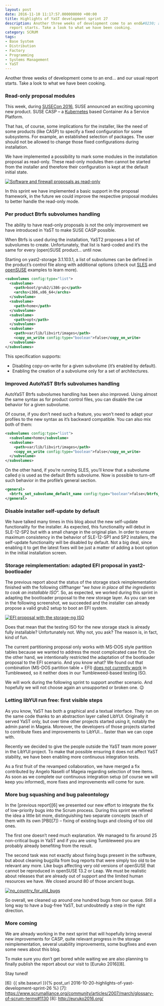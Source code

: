 ```yaml
---
layout: post
date: 2016-11-10 11:17:57.000000000 +00:00
title: Highlights of YaST development sprint 27
description: Another three weeks of development come to an end&#8230; and our usual
  report starts. Take a look to what we have been cooking.
category: SCRUM
tags:
- Base System
- Distribution
- Factory
- Programming
- Systems Management
- YaST
---
```


Another three weeks of development come to an end… and our usual report
starts. Take a look to what we have been cooking.

### Read-only proposal modules

This week, during [SUSECon 2016][1], SUSE announced an exciting upcoming
new product. SUSE CASP – a [Kubernetes][2] based Container As a Service
Platform.

That has, of course, some implications for the installer, like the need
of some products (like CASP) to specify a fixed configuration for some
subsystems. For example, an established selection of packages. The user
should not be allowed to change those fixed configurations during
installation.

We have implemented a possibility to mark some modules in the
installation proposal as read-only. These read-only modules then cannot
be started from the installer and therefore their configuration is kept
at the default initial state.

[![Software and firewall proposals as
read-only](../../../../../assets/images/blog/2016-11-10/readonly-300x225.png)](../../../../../assets/images/blog/2016-11-10/readonly.png)

In this sprint we have implemented a basic support in the proposal
framework, in the future we could improve the respective proposal
modules to better handle the read-only mode.

### Per product Btrfs subvolumes handling

The ability to have read-only proposals is not the only improvement we
have introduced in YaST to make SUSE CASP possible.

When Btrfs is used during the installation, YaST2 proposes a list of
subvolumes to create. Unfortunately, that list is hard-coded and it’s
the same for every (open)SUSE product… until now.

Starting on yast2-storage 3.1.103.1, a list of subvolumes can be defined
in the product’s control file along with additional options (check out
[SLES][3] and [openSUSE][4] examples to learn more).

```xml
<subvolumes config:type="list">
  <subvolume>
    <path>boot/grub2/i386-pc</path>
    <archs>i386,x86_64</archs>
  </subvolume>
  <subvolume>
    <path>home</path>
  </subvolume>
  <subvolume>
    <path>opt</path>
  </subvolume>
  <subvolume>
    <path>var/lib/libvirt/images</path>
    <copy_on_write config:type="boolean">false</copy_on_write>
  </subvolume>
</subvolumes>
```

This specification supports:

* Disabling copy-on-write for a given subvolume (it’s enabled by
  default).
* Enabling the creation of a subvolume only for a set of architectures.

### Improved AutoYaST Btrfs subvolumes handling

AutoYaST Btrfs subvolumes handling has been also improved. Using almost
the same syntax as for product control files, you can disable the `CoW`
behavior for a given subvolume.

Of course, if you don’t need such a feature, you won’t need to adapt
your profiles to the new syntax as it’s backward compatible. You can
also mix both of them:

```xml
<subvolumes config:type="list">
  <subvolume>home</subvolume>
  <subvolume>
    <path>var/lib/libvirt/images</path>
    <copy_on_write config:type="boolean">false</copy_on_write>
  </subvolume>
</subvolumes>
```

On the other hand, if you’re running SLES, you’ll know that a subvolume
called `@` is used as the default Btrfs subvolume. Now is possible to
turn-off such behavior in the profile’s general section.

```xml
<general>
  <btrfs_set_subvolume_default_name config:type="boolean">false</btrfs_set_subvolume_default_name>
</general>
```

### Disable installer self-update by default

We have talked many times in this blog about the new self-update
functionality for the installer. As expected, this functionality will
debut in SLE-12-SP2 but with a small change in the original plan. In
order to ensure maximum consistency in the behavior of SLE-12-SP1 and
SP2 installers, the self-update functionality will be disabled by
default. Not a big deal, since enabling it to get the latest fixes will
be just a matter of adding a boot option in the initial installation
screen.

### Storage reimplementation: adapted EFI proposal in yast2-bootloader

The previous report about the status of the storage stack
reimplementation finished with the following cliffhanger “*we have in
place all the ingredients to cook an installable ISO*“. So, as expected,
we worked during this sprint in adapting the bootloader proposal to the
new storage layer. As you can see in the following screenshot, we
succeeded and the installer can already propose a valid grub2 setup to
boot an EFI system.

[![EFI proposal with the storage-ng
ISO](../../../../../assets/images/blog/2016-11-10/grub2efi-300x225.png)](../../../../../assets/images/blog/2016-11-10/grub2efi.png)

Does that mean that the testing ISO for the new storage stack is already
fully installable? Unfortunately not. Why not, you ask? The reason is,
in fact, kind of fun.

The current partitioning proposal only works with MS-DOS style partition
tables because we wanted to address the most complicated case first. On
the other hand, we intentionally restricted the adaptation of the
bootloader proposal to the EFI scenario. And you know what? We found out
that combination (MS-DOS partition table + EFI) [does not currently
work][5] in Tumbleweed, so it neither does in our Tumbleweed-based
testing ISO.

We will work during the following sprint to support another scenario.
And hopefully we will not choose again an unsupported or broken one.
:wink:

### Letting libYUI run free: first visible steps

As you know, YaST has both a graphical and a textual interface. They run
on the same code thanks to an abstraction layer called LibYUI.
Originally it served YaST only, but over time other projects started
using it, notably the admin panel in Mageia. Moreover, the developers of
those projects started to contribute fixes and improvements to LibYUI…
faster than we can cope with.

Recently we decided to give the people outside the YaST team more power
in the LibYUI project. To make that possible ensuring it does not affect
YaST stability, we have been enabling more continuous integration tests.

As a first fruit of the revamped collaboration, we have merged a fix
contributed by Angelo Naselli of Mageia regarding selection of tree
items. As soon as we complete our continuous integration setup (of
course we will keep you informed), more fixes and improvements will come
for sure.

### More bug squashing and bug paleontology

In the [previous report][6] we presented our new effort to integrate the
fix of low-priority bugs into the Scrum process. During this sprint we
refined the idea a little bit more, distinguishing two separate concepts
(each of them with its own [PBI][7]) – fixing of existing bugs and
closing of too old ones.

The first one doesn’t need much explanation. We managed to fix around 25
non-critical bugs in YaST and if you are using Tumbleweed you are
probably already benefiting from the result.

The second task was not exactly about fixing bugs present in the
software, but about cleaning bugzilla from bug reports that were simply
too old to be relevant any more. Like bugs affecting very old versions
of openSUSE that cannot be reproduced in openSUSE 13.2 or Leap. We must
be realistic about releases that are already out of support and the
limited human resources we have. We closed around 80 of those ancient
bugs.

[![no\_country\_for\_old\_bugs](../../../../../assets/images/blog/2016-11-10/no_country_for_old_bugs-300x169.jpg)](../../../../../assets/images/blog/2016-11-10/no_country_for_old_bugs.jpg)

So overall, we cleaned up around one hundred bugs from our queue. Still
a long way to have a bug-free YaST, but undoubtedly a step in the right
direction.

### More coming

We are already working in the next sprint that will hopefully bring
several new improvements for CASP, quite relevant progress in the
storage reimplementation, several usability improvements, some bugfixes
and even some news about this blog.

To make sure you don’t get bored while waiting we are also planning to
finally publish the report about our visit to [Euruko 2016][8].

Stay tuned!



[1]: http://www.susecon.com/
[2]: http://kubernetes.io/
[3]: https://github.com/yast/skelcd-control-SLES/blob/master/control/control.SLES.xml#L190
[4]: https://github.com/yast/skelcd-control-openSUSE/blob/master/control/control.openSUSE.xml#L297
[5]: https://bugzilla.suse.com/show_bug.cgi?id=1008289
[6]: {{ site.baseurl }}{% post_url 2016-10-20-highlights-of-yast-development-sprint-26 %}
[7]: https://www.scrumalliance.org/community/articles/2007/march/glossary-of-scrum-terms#1130
[8]: http://euruko2016.org/
